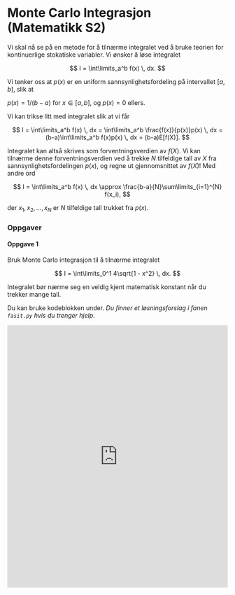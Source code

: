 # Monte Carlo Integrasjon (Matematikk S2)

Vi skal nå se på en metode for å tilnærme integralet ved å bruke teorien for kontinuerlige stokatiske variabler.
Vi ønsker å løse integralet

$$
I = \int\limits_a^b f(x) \, dx. 
$$

Vi tenker oss at $p(x)$ er en uniform sannsynlighetsfordeling på intervallet $[a, b]$, slik at

$p(x) = 1/(b-a)$ for $x \in [a, b]$, og $p(x) = 0$ ellers.

Vi kan trikse litt med integralet slik at vi får

$$
I = \int\limits_a^b f(x) \, dx = \int\limits_a^b \frac{f(x)}{p(x)}p(x) \, dx = (b-a)\int\limits_a^b f(x)p(x) \, dx = (b-a)E[f(X)].
$$

Integralet kan altså skrives som forventningsverdien av $f(X)$. Vi kan tilnærme denne forventningsverdien ved å trekke $N$ tilfeldige tall av $X$ fra sannsynlighetsfordelingen $p(x)$, og regne ut gjennomsnittet av $f(X)$! Med andre ord

$$
I = \int\limits_a^b f(x) \, dx \approx \frac{b-a}{N}\sum\limits_{i=1}^{N} f(x_i),
$$

der $x_1, x_2, ..., x_N$ er $N$ tilfeldige tall trukket fra $p(x)$.


### Oppgaver

#### Oppgave 1

Bruk Monte Carlo integrasjon til å tilnærme integralet

$$
I = \int\limits_0^1 4\sqrt{1 - x^2} \, dx.
$$

Integralet bør nærme seg en veldig kjent matematisk konstant når du trekker mange tall.

Du kan bruke kodeblokken under. *Du finner et løsningsforslag i fanen `fasit.py` hvis du trenger hjelp*.

<iframe src="https://trinket.io/embed/python/a75a7ef20b" width="100%" height="600" frameborder="0" marginwidth="0" marginheight="0" allowfullscreen></iframe>